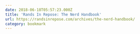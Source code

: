 ```yaml
---
date: 2018-06-18T05:57:23.000Z
title: 'Rands In Repose: The Nerd Handbook'
url: https://randsinrepose.com/archives/the-nerd-handbook/
category: bookmark
---
```

